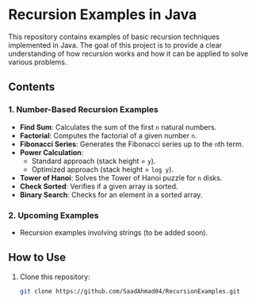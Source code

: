 # Recursion Examples in Java

This repository contains examples of basic recursion techniques implemented in Java. The goal of this project is to provide a clear understanding of how recursion works and how it can be applied to solve various problems.

## Contents

### **1. Number-Based Recursion Examples**
- **Find Sum**: Calculates the sum of the first `n` natural numbers.
- **Factorial**: Computes the factorial of a given number `n`.
- **Fibonacci Series**: Generates the Fibonacci series up to the `n`th term.
- **Power Calculation**:
  - Standard approach (stack height = `y`).
  - Optimized approach (stack height = `log y`).
- **Tower of Hanoi**: Solves the Tower of Hanoi puzzle for `n` disks.
- **Check Sorted**: Verifies if a given array is sorted.
- **Binary Search**: Checks for an element in a sorted array.

### **2. Upcoming Examples**
- Recursion examples involving strings (to be added soon).

## How to Use

1. Clone this repository:
   ```bash
   git clone https://github.com/SaadAhmad04/RecursionExamples.git
